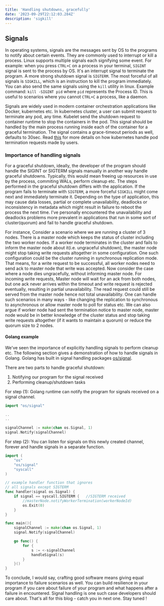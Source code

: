 ```yaml
---
title: 'Handling shutdowns, gracefully'
date: '2023-09-29T22:12:03.284Z'
description: 'sigkill'
---
```


## Signals

In operating systems, signals are the messages sent by OS to the programs to notify about certain events. They are commonly used to interrupt or kill a process. Linux supports multiple signals each signifying some event. For example: when you press `CTRL+C` on a process in your terminal, `SIGINT` signal is sent to the process by OS. It's an interrupt signal to terminate the program. A more strong shutdown signal is `SIGTERM`. The most forceful of all signals is `SIGKILL`, which is an instruction to kill the program immediately. You can also send the same signals using the `kill` utility in linux. Example command: `kill -SIGINT pid` where `pid` represents the Process ID. This is useful to scenarios where you cannot `CTRL+C` a process, like a daemon. 

Signals are widely used in modern container orchestration applications like Docker, kubernetes etc. In kubernetes cluster, a user can submit request to terminate any pod, any time. Kubelet send the shutdown request to container runtime to stop the containers in the pod. This signal should be handled by the main process running inside each of the container for a graceful termination. The signal contains a grace-timeout periods as well, defaults to 30sec. Read [this](https://kubernetes.io/docs/concepts/workloads/pods/pod-lifecycle/#pod-termination) for more details on how kubernetes handle pod termination requests made by users.  

### Importance of handling signals

For a graceful shutdown, ideally, the developer of the program should handle the SIGINT or SIGTERM signals manually in another way handle graceful shutdowns. Typically, this would mean freeing up resources in use by the process, commiting WALs, perform cleanup etc. The steps performed in the graceful shutdown differs with the application. If the program fails to terminate with `SIGTERM`, a more forceful `SIGKILL` might come next and immediately terminate it. Depending on the type of application, this may cause data losses, partial or complete unavailability, deadlocks or inconsistency in metadata which might result in failure to reboot the process the next time. I've personally encountered the unavailability and deadlocks problems more prevalent in applications that run in some sort of cluster(quorum) and fail to handle graceful shutdown. 

For instance, Consider a scenario where we are running a cluster of 3 nodes. There is a master node which keeps the status of cluster including the two worker nodes. If a worker node terminates in the cluster and fails to inform the master node about it(i.e. ungraceful shutdown), the master node might stop taking write requests altogether in some configuration. One such configuration could be the cluster running in synchronous replication mode. That means, for a write request to be successful, all worker nodes need to send ack to master node that write was accepted. Now consider the case where a node dies ungracefully, without informing master node. For incoming write requests, Master node will wait for an ack from both nodes, but one ack never arrives within the timeout and write request is rejected eventually, resulting in partial unavailability. The read request could still be served from the master node hence not total unavailability. One can handle such scenarios in many ways - like changing the replication to synchronous to asynchronous or allow master node to poll for status etc. We can also argue if worker node had sent the termination notice to master node, master node would be in better knowledge of the cluster status and stop taking write requests altogether (if it wants to maintain a quorum) or reduce the quorum size to 2 nodes.

#### Golang example

We've seen the importance of explicitly handling signals to perform cleanup etc. The following section gives a demonstration of how to handle signals in Golang. Golang has built in signal handling packages [os/signal](https://pkg.go.dev/os/signal). 

There are two parts to handle graceful shutdown: 
1. Notifying our program for the signal received
2. Performing cleanup/shutdown tasks 

For step (1): Golang runtime can notify the program for signals received on a signal channel.

```go
import "os/signal"

..
..

signalChannel := make(chan os.Signal, 1)
signal.Notify(signalChannel)

```

For step (2): You can listen for signals on this newly created channel, forever and handle signals in a separate function. 

```go
import (
    "os"
    "os/signal"
    "syscall"
)

// example handler function that ignores 
// all signals except SIGTERM
func handler(signal os.Signal) {
	if signal == syscall.SIGTERM {   //SIGTERM received
        //masterNode.notifyWorkerTermination(workerNodeId)
		os.Exit(0)
	}
}

func main(){
    signalChannel := make(chan os.Signal, 1)
    signal.Notify(signalChannel)

    go func() {
		for {
			s := <-signalChannel
			handleSignal(s)
		}
	}()
}
```

To conclude, I would say, crafting good software means giving equal importance to failure scenarios as well. You can build resilience in your program if you care about failure of your program and what happens after a failure in encountered. Signal handling is one such case developers should care about. That's all for this blog - catch you in next one. Stay tuned !
